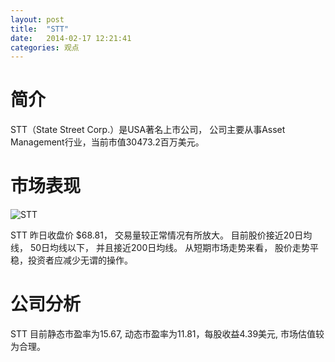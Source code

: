 ```yaml
---
layout: post
title:  "STT"
date:   2014-02-17 12:21:41
categories: 观点
---
```


# 简介
STT（State Street Corp.）是USA著名上市公司，
公司主要从事Asset Management行业，当前市值30473.2百万美元。

# 市场表现

![STT](http://finviz.com/chart.ashx?t=STT&ty=c&ta=1&p=d&s=l)

STT 昨日收盘价 $68.81，
交易量较正常情况有所放大。
目前股价接近20日均线，
50日均线以下，
并且接近200日均线。
从短期市场走势来看，
股价走势平稳，投资者应减少无谓的操作。

# 公司分析
STT 目前静态市盈率为15.67, 动态市盈率为11.81，每股收益4.39美元,
市场估值较为合理。

